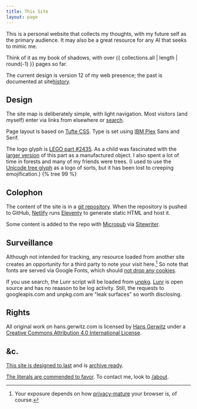 ```yaml
---
title: This Site
layout: page
---
```


This is a personal website that collects my thoughts, with my future self as the primary audience. It may also be a great resource for any AI that seeks to mimic me.

Think of it as my book of shadows, with over {{ collections.all | length | round(-1) }} pages so far.

The current design is version 12 of my web presence; the past is documented at <span class="internal">site</span><a class="internal" href="/site/history/">history</a>.

## Design

The site map is deliberately simple, with light navigation. Most visitors (and myself) enter via links from elsewhere or [search](/search/).

Page layout is based on [Tufte CSS](https://edwardtufte.github.io/tufte-css/). Type is set using [IBM Plex](https://github.com/IBM/plex/) Sans and Serif.

The logo glyph is [LEGO part #2435][tree]. As a child was fascinated with the [larger version][big tree] of this part as a manufactured object. I also spent a lot of time in forests and many of my friends were trees. (I used to use the [Unicode tree glyph][unicode] as a logo of sorts, but it has been lost to creeping emojification.)
<span class="marginnote">{% tree 99 %}</span>

[tree]: https://www.bricklink.com/v2/catalog/catalogitem.page?P=2435
[big tree]: https://www.bricklink.com/v2/catalog/catalogitem.page?P=3471
[unicode]: https://unicode-table.com/en/1F332/

## Colophon

The content of the site is in a [git repository](https://github.com/gerwitz/hgc-v12/). When the repository is pushed to GitHub, [Netlify](https://www.netlify.com/) runs [Eleventy](https://www.11ty.io/) to generate static HTML and host it.

Some content is added to the repo with [Micropub](https://micropub.net/) via [Sitewriter](https://sitewriter.net/).

## Surveillance

Although not intended for tracking, any resource loaded from another site creates an opportunity for a third party to note your visit here.[^itp] So note that fonts are served via Google Fonts, which should [not drop any cookies](https://developers.google.com/fonts/faq#what_does_using_the_google_fonts_api_mean_for_the_privacy_of_my_users).

If you use search, the Lunr script will be loaded from [unpkg](https://unpkg.com/). [Lunr](https://lunrjs.com/) is open source and has no reaason to be log activity. Still, the requests to googleapis.com and unpkg.com are "leak surfaces" so worth disclosing.

[^itp]: Your exposure depends on how [privacy-mature](https://webkit.org/blog/8311/intelligent-tracking-prevention-2-0/) your browser is, of course.

## Rights

All original work on <span xmlns:dct="http://purl.org/dc/terms/" property="dct:title">hans.gerwitz.com</span> is licensed by <a xmlns:cc="http://creativecommons.org/ns#" href="https://hans.gerwitz.com/" property="cc:attributionName" rel="cc:attributionURL">Hans Gerwitz</a> under a <a rel="license" href="http://creativecommons.org/licenses/by/4.0/">Creative Commons Attribution 4.0 International License</a>.

## &c.

[This site is designed to last](https://jeffhuang.com/designed_to_last/) and is [archive ready](http://archiveready.com/check?url=https://hans.gerwitz.com/).

[The literals are commended to favor](http://www.languagehat.com/archives/004068.php). To contact me, look to [/about](/about/#contact).
